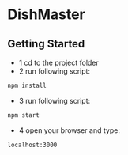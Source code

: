 # DishMaster

## Getting Started
- 1 cd to the project folder
- 2 run following script: 
```html
npm install
```
- 3 run following script: 
```html
npm start
```
- 4 open your browser and type:
```html
localhost:3000
```
